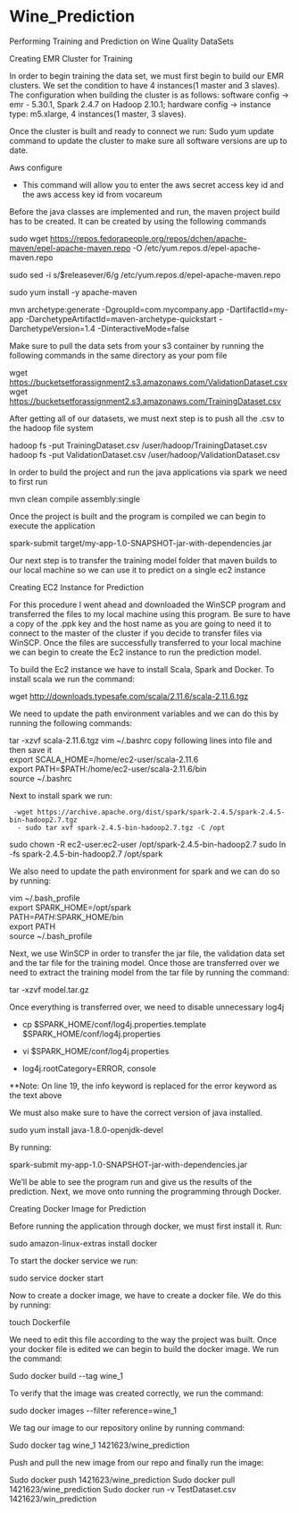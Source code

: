 # Wine_Prediction
Performing Training and Prediction on Wine Quality DataSets

Creating EMR Cluster for Training


In order to begin training the data set, we must first begin to build our EMR clusters. We set the condition to have 4 instances(1 master and 3 slaves). The configuration when building the cluster is as follows: software config -> emr - 5.30.1, Spark 2.4.7 on Hadoop 2.10.1; hardware config -> instance type: m5.xlarge, 4 instances(1 master, 3 slaves).

Once the cluster is built and ready to connect we run: 
Sudo yum update
command to update the cluster to make sure all software versions are up to date. 

Aws configure 
- This command will allow you to enter the aws secret access key id and the aws access key id from vocareum

Before the java classes are implemented and run, the maven project build has to be created. It can be created by using the following commands 

sudo wget https://repos.fedorapeople.org/repos/dchen/apache-maven/epel-apache-maven.repo -O /etc/yum.repos.d/epel-apache-maven.repo

sudo sed -i s/$releasever/6/g /etc/yum.repos.d/epel-apache-maven.repo

sudo yum install -y apache-maven

mvn archetype:generate -DgroupId=com.mycompany.app -DartifactId=my-app -DarchetypeArtifactId=maven-archetype-quickstart -DarchetypeVersion=1.4 -DinteractiveMode=false

Make sure to pull the data sets from your s3 container by running the following commands in the same directory as your pom file

wget https://bucketsetforassignment2.s3.amazonaws.com/ValidationDataset.csv
wget https://bucketsetforassignment2.s3.amazonaws.com/TrainingDataset.csv

After getting all of our datasets, we must next step is to push all the .csv to the hadoop file system

hadoop fs -put TrainingDataset.csv /user/hadoop/TrainingDataset.csv
hadoop fs -put ValidationDataset.csv /user/hadoop/ValidationDataset.csv

In order to build the project and run the java applications via spark we need to first run 

mvn clean compile assembly:single

Once the project is built and the program is compiled we can begin to execute the application

spark-submit target/my-app-1.0-SNAPSHOT-jar-with-dependencies.jar

Our next step is to transfer the training model folder that maven builds to our local machine so we can use it to predict on a single ec2 instance



Creating EC2 Instance for Prediction 

For this procedure I went ahead and downloaded the WinSCP program and transferred the files to my local machine using this program. Be sure to have a copy of the .ppk key and the host name as you are going to need it to connect to the master of the cluster if you decide to transfer files via WinSCP. Once the files are successfully transferred to your local machine we can begin to create the Ec2 instance to run the prediction model. 

To build the Ec2 instance we have to install Scala, Spark and Docker. To install scala we run the command:

wget http://downloads.typesafe.com/scala/2.11.6/scala-2.11.6.tgz

We need to update the path environment variables and we can do this by running the following commands:

tar -xzvf scala-2.11.6.tgz
vim ~/.bashrc  copy following lines into file and then save it  
export SCALA_HOME=/home/ec2-user/scala-2.11.6  
export PATH=$PATH:/home/ec2-user/scala-2.11.6/bin  
source ~/.bashrc

Next to install spark we run:

     -wget https://archive.apache.org/dist/spark/spark-2.4.5/spark-2.4.5-bin-hadoop2.7.tgz
      -	sudo tar xvf spark-2.4.5-bin-hadoop2.7.tgz -C /opt 
sudo chown -R ec2-user:ec2-user /opt/spark-2.4.5-bin-hadoop2.7 
sudo ln -fs spark-2.4.5-bin-hadoop2.7 /opt/spark

We also need to update the path environment for spark and we can do so by running:

vim ~/.bash_profile  
export SPARK_HOME=/opt/spark  
PATH=$PATH:$SPARK_HOME/bin  
export PATH  
source ~/.bash_profile

Next, we use WinSCP in order to transfer the jar file, the validation data set and the tar file for the training model. Once those are transferred over we need to extract the training model from the tar file by running the command:

tar -xzvf model.tar.gz

Once everything is transferred over, we need to disable unnecessary log4j

- cp $SPARK_HOME/conf/log4j.properties.template $SPARK_HOME/conf/log4j.properties 

- vi $SPARK_HOME/conf/log4j.properties 

- log4j.rootCategory=ERROR, console

**Note: On line 19, the info keyword is replaced for the error keyword as the text above

We must also make sure to have the correct version of java installed.

sudo yum install java-1.8.0-openjdk-devel

By running: 

spark-submit  my-app-1.0-SNAPSHOT-jar-with-dependencies.jar

We’ll be able to see the program run and give us the results of the prediction. Next, we move onto running the programming through Docker.



Creating Docker Image for Prediction

Before running the application through docker, we must first install it. Run:

sudo amazon-linux-extras install docker

To start the docker service we run:

sudo service docker start


Now to create a docker image, we have to create a docker file. We do this by running: 

touch Dockerfile

We need to edit this file according to the way the project was built. Once your docker file is edited we can begin to build the docker image. We run the command:


Sudo docker build --tag wine_1

To verify that the image was created correctly, we run the command: 

sudo docker images --filter reference=wine_1

We tag our image to our repository online by running command: 

Sudo docker tag wine_1 1421623/wine_prediction

Push and pull the new image from our repo and finally run the image:

Sudo docker push 1421623/wine_prediction
Sudo docker pull 1421623/wine_prediction
Sudo docker run -v TestDataset.csv 1421623/win_prediction

